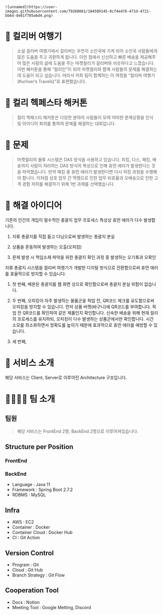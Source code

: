 
    ![unnamed](https://user-images.githubusercontent.com/79268661/184589145-0cf4e476-471d-4721-bb6d-de81f705a6d4.png)


# 🐳 컬리버 여행기
> 소설 걸리버 여행기에서 걸리버는 우연히 소인국에 가게 되어 소인국 사람들에게 많은 도움을 주고 귀환하게 됩니다. 이런 점에서 신선하고 빠른 배송을 제공해주어 많은 사람의 삶에 도움을 주는 마켓컬리가 걸리버와 비슷하다고 느꼈습니다. 이번 해커톤을 통해 “컬리인”이 되어 마켓컬리와 함께 사람들의 문제를 해결하는 데 도움이 되고 싶습니다. 따라서 저희 팀이 함께하는 이 여정을 “컬리버 여행기(Kurliver’s Travels)”로 표현했습니다.

# 🐳 컬리 헥페스타 해커톤
> 컬리 헥페스타 해커톤은 다양한 분야의 사람들이 모여 어떠한 문제상황을 인식 및 아이디어 회의를 통하여 문제를 해결하는 대회입니다.

# 🧐 문제
> 마켓컬리의 물류 시스템은 DAS 방식을 사용하고 있습니다.  피킹, 다스, 패킹, 배송까지 사람이 처리하는 DAS 방식의 특성으로 인해 휴먼 에러가 발생한다는 것을 파악했습니다. 만약 패킹 중 휴먼 에러가 발생한다면 다시 피킹 과정을 수행해야 합니다. 이처럼 상호 업무 간 역행으로 인한 업무 비효율과 오배송으로 인한 고객 경험 저하를 해결하기 위해 1번 과제를 선택했습니다.

# 🔎 해결 아이디어

기존의 인간의 개입이 필수적인 총괄지 업무 프로세스 특성상 휴먼 에러가 다수 발생합니다.

1. 지류 총괄지를 직접 들고 다님으로써 발생하는 총괄지 분실

2. 상품을 혼동하여 발생하는 오출(오피킹)

3. 문제 발생 시 책임소재 파악을 위한 총괄지 확인 과정 중 발생하는 오기록과 오확인

지류 총괄지 시스템을 컬리버 여행기가 개발한 디지털 방식으로 전환함으로써 휴먼 에러를 효율적으로 방지할 수 있습니다. 

1. 첫 번째, 배분된 총괄지를 웹 화면 상으로 확인함으로써 총괄지 분실 위험이 없습니다. 

2. 두 번째, 오피킹이 자주 발생하는 물품군을 픽업 전, QR코드 체크를 유도함으로써 오피킹을 방지할 수 있습니다. 먼저 상품 버켓(바구니)에 QR코드를 부여합니다. 픽업 전 QR코드를 확인하여 같은 제품인지 확인합니다. 신속한 배송을 위해 현재 컬리의 프로세스를 유지하되, 오피킹이 다수 발생하는 상품군에서만 확인합니다. 시간 소모를 최소화하면서 정확도를 높이기 때문에 효과적으로 휴먼 에러를 예방할 수 있습니다. 

3. 세 번째,

# 🐳 서비스 소개
해당 서비스는 Client, Server로 이루어진 Architecture 구조입니다.


# 👩‍👩‍👧‍👦 팀 소개

## 팀원
> 해당 서비스는 FrontEnd 2명, BackEnd 2명으로 이루어져있습니다.

## Structure per Position

### FrontEnd

### BackEnd

* Language : Java 11
* Framework : Spring Boot 2.7.2
* RDBMS : MySQL


## Infra
* AWS : EC2
* Container : Docker
* Container Cloud : Docker Hub
* CI : Git Action

## Version Control
* Program : Git
* Cloud : Git Hub
* Branch Strategy : Git Flow

## Cooperation Tool
* Docs : Notion
* Meeting Tool : Google Metting, Discord




